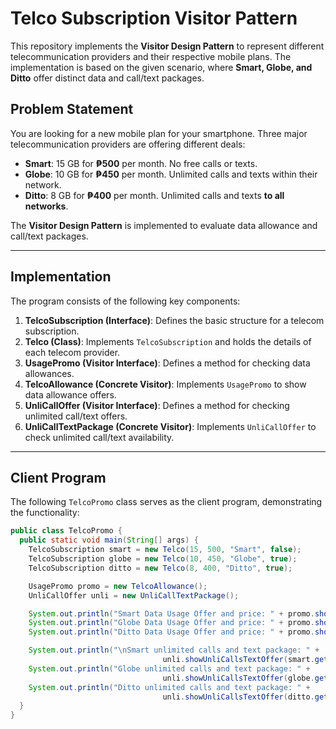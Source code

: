 # Telco Subscription Visitor Pattern

This repository implements the **Visitor Design Pattern** to represent different telecommunication providers and their respective mobile plans. The implementation is based on the given scenario, where **Smart, Globe, and Ditto** offer distinct data and call/text packages.

## Problem Statement

You are looking for a new mobile plan for your smartphone. Three major telecommunication providers are offering different deals:

- **Smart**: 15 GB for **₱500** per month. No free calls or texts.
- **Globe**: 10 GB for **₱450** per month. Unlimited calls and texts within their network.
- **Ditto**: 8 GB for **₱400** per month. Unlimited calls and texts **to all networks**.

The **Visitor Design Pattern** is implemented to evaluate data allowance and call/text packages.

---

## Implementation

The program consists of the following key components:

1. **TelcoSubscription (Interface)**: Defines the basic structure for a telecom subscription.
2. **Telco (Class)**: Implements `TelcoSubscription` and holds the details of each telecom provider.
3. **UsagePromo (Visitor Interface)**: Defines a method for checking data allowances.
4. **TelcoAllowance (Concrete Visitor)**: Implements `UsagePromo` to show data allowance offers.
5. **UnliCallOffer (Visitor Interface)**: Defines a method for checking unlimited call/text offers.
6. **UnliCallTextPackage (Concrete Visitor)**: Implements `UnliCallOffer` to check unlimited call/text availability.

---

## Client Program

The following `TelcoPromo` class serves as the client program, demonstrating the functionality:

```java
public class TelcoPromo {
  public static void main(String[] args) {
    TelcoSubscription smart = new Telco(15, 500, "Smart", false);
    TelcoSubscription globe = new Telco(10, 450, "Globe", true);
    TelcoSubscription ditto = new Telco(8, 400, "Ditto", true);

    UsagePromo promo = new TelcoAllowance();
    UnliCallOffer unli = new UnliCallTextPackage();    

    System.out.println("Smart Data Usage Offer and price: " + promo.showAllowance(smart.getTelcoName(), smart.getPromoPrice()));
    System.out.println("Globe Data Usage Offer and price: " + promo.showAllowance(globe.getTelcoName(), globe.getPromoPrice()));
    System.out.println("Ditto Data Usage Offer and price: " + promo.showAllowance(ditto.getTelcoName(), ditto.getPromoPrice()));

    System.out.println("\nSmart unlimited calls and text package: " +
                                  unli.showUnliCallsTextOffer(smart.getTelcoName(), smart.getUnliCallText()));
    System.out.println("Globe unlimited calls and text package: " +
                                  unli.showUnliCallsTextOffer(globe.getTelcoName(), globe.getUnliCallText()));
    System.out.println("Ditto unlimited calls and text package: " +
                                  unli.showUnliCallsTextOffer(ditto.getTelcoName(), ditto.getUnliCallText()));
  }
}
